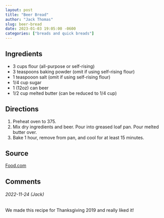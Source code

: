 ```yaml
---
layout: post
title: "Beer Bread"
author: "Jack Thomas"
slug: beer-bread
date: 2023-01-03 19:05:00 -0600
categories: ["breads and quick breads"]
---
```


## Ingredients

- 3 cups flour (all-purpose or self-rising)
- 3 teaspoons baking powder (omit if using self-rising flour)
- 1 teaspooon salt (omit if using self-rising flour)
- 1/4 cup sugar
- 1 (12oz) can beer
- 1/2 cup melted butter (can be reduced to 1/4 cup)

## Directions

1. Preheat oven to 375.
2. Mix dry ingredients and beer. Pour into greased loaf pan. Pour melted butter over.
3. Bake 1 hour, remove from pan, and cool for at least 15 minutes.

## Source

[Food.com](https://www.food.com/recipe/beer-bread-73440)

## Comments

###### 2022-11-24 (Jack)

We made this recipe for Thanksgiving 2019 and really liked it!

